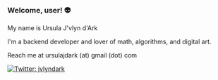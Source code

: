 ### Welcome, user! 👽

<p>My name is Ursula J'vlyn d'Ark</p>
<p>I'm a backend developer and lover of math, algorithms, and digital art.</p>
<p>Reach me at ursulajdark (at) gmail (dot) com</p>

[![Twitter: jvlyndark](https://img.shields.io/twitter/follow/jvlyndark?style=social)](https://twitter.com/jvlyndark)
